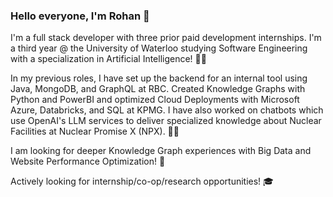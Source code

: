 ### Hello everyone, I'm Rohan 👋

<!--
**rohan-jagtap04/rohan-jagtap04** is a ✨ _special_ ✨ repository because its `README.md` (this file) appears on your GitHub profile. !-->

I'm a full stack developer with three prior paid development internships. I'm a third year @ the University of Waterloo studying Software Engineering with a specialization in Artificial Intelligence! 👨‍🎓

In my previous roles, I have set up the backend for an internal tool using Java, MongoDB, and GraphQL at RBC. Created Knowledge Graphs with Python and PowerBI and optimized Cloud Deployments with Microsoft Azure, Databricks, and SQL at KPMG. I have also worked on chatbots which use OpenAI's LLM services to deliver specialized knowledge about Nuclear Facilities at Nuclear Promise X (NPX). 🧑‍💻

I am looking for deeper Knowledge Graph experiences with Big Data and Website Performance Optimization! 🤖

Actively looking for internship/co-op/research opportunities! 🎓
